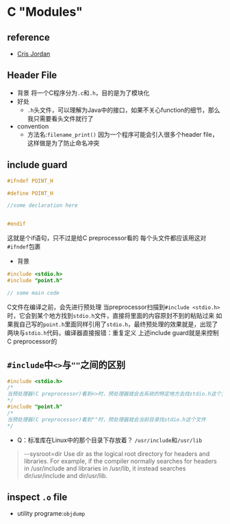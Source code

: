 # C "Modules"
## reference
* [Cris Jordan](https://www.youtube.com/watch?v=8KyZedtkEhk)
## Header File
* 背景
将一个C程序分为`.c`和`.h`，目的是为了模块化
* 好处
    * `.h`头文件，可以理解为Java中的接口，如果不关心function的细节，那么我只需要看头文件就行了
* convention
    * 方法名:`filename_print()`
    因为一个程序可能会引入很多个header file，这样做是为了防止命名冲突
## include guard
```c
#ifndef POINT_H

#define POINT_H

//some declaration here


#endif
```
这就是个if语句，只不过是给C preprocessor看的
每个头文件都应该用这对`#ifndef`包裹
* 背景
```c
#include <stdio.h>
#include "point.h"

// some main code
```
C文件在编译之前，会先进行预处理
当preprocessor扫描到`#include <stdio.h>`时，它会到某个地方找到`stdio.h`文件，直接将里面的内容原封不到的粘贴过来
如果我自己写的`point.h`里面同样引用了`stdio.h`，最终预处理的效果就是，出现了两块与`stdio.h`代码，编译器直接报错：重复定义
上述include guard就是来控制C preprocessor的

## `#include`中`<>`与`""`之间的区别
```c
#include <stdio.h>
/*
当预处理器(C preprocessor)看到<>时，预处理器就会去系统的特定地方去找stdio.h这个文件
*/
#include "point.h"
/*
当预处理器(C preprocessor)看到""时，预处理器就会当前目录找stdio.h这个文件
*/
```
* Q：标准库在Linux中的那个目录下存放着？
`/usr/include`和`/usr/lib`
>--sysroot=dir
Use dir as the logical root directory for headers and libraries.  For example, if the compiler normally searches for headers in /usr/include and libraries in /usr/lib, it instead searches dir/usr/include and dir/usr/lib.
## inspect `.o` file
* utility programe:`objdump`